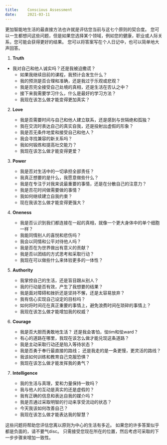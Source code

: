 ```yaml
---
title:    Conscious Assessment
date:     2021-03-11
---
```


更加智能地生活的最直接方法也许就是评估您当前与这七个原则的契合度。 您可以一生都想问这些问题，但是如果您选择某个领域，例如您的健康，职业或人际关系，您可能会获得更好的结果。 您可以将答案写在个人日记中，也可以简单地大声回答。



1. **Truth**
* 我对自己和他人诚实吗？还是我被迫撒谎？
    * 如果我继续目前的课程，我预计会发生什么？
    * 我的预测是否合理和准确，还是我过于乐观或悲观？
    * 我是否完全接受自己处境的真相，还是生活在否认之中？
    * 接下来我需要学习什么，什么是最好的学习方法？
    * 我现在该怎么做才能变得更加真实？



2. **Love**

    * 我是否需要时间与自己和他人建立联系，还是感到与世隔绝和孤独？
    * 我在交流时表达自己的真实自我，还是投射出虚假的形象？
    * 我是否无条件地爱和接受自己和他人？
    * 我会寻找兼容的新关系吗？
    * 我如何锻炼和提高社交能力？
    * 我现在该怎么做才能变得更爱？



3. **Power**

    * 我是否对生活中的一切承担全部责任？
    * 我真正想要的是什么，我愿意做些什么？
    * 我是在专注于对我来说最重要的事情，还是在分散自己的注意力？
    * 我是否花时间做需要做的事情？
    * 我如何继续建立自我约束？
    * 现在我该怎么做才能变得更强大？



4. **Oneness**

    * 我是否认识到我们都连接在一起的真相，就像一个更大身体中的单个细胞一样？
    * 我能同情别人的喜悦和悲伤吗？
    * 我会以同情和公平对待他人吗？
    * 我是否在为世界做出有意义的贡献？
    * 我是否以团结的方式思考和采取行动？
    * 我现在可以做些什么来体验更多的一体性？



5. **Authority**

    * 我掌控自己的生活，还是盲目跟从别人？
    * 我的行动是否有效，产生了我想要的结果？
    * 我是面对障碍和挫折还是坚持不懈，还是太容易放弃？
    * 我有信心实现自己设定的目标吗？
    * 如何将时间花在真正重要的事情上，避免浪费时间在琐碎的事情上？
    * 我现在该怎么做才能增加我的权威？



6. **Courage**

    * 我是否大胆而勇敢地生活？ 还是我会害怕，怯tim和怯ward？
    * 有心的道路在哪里，我现在该怎么做才能兑现这条道路？
    * 我是主动采取行动还是陷入等待状态？
    * 我是否勇于奉行最直接的路线； 还是我走的是一条更慢，更灵活的路线？
    * 我该如何训练和教育自己克服恐惧？
    * 我现在该怎么做才能发挥我的勇气？



7. **Intelligence**

    * 我的生活与真理，爱和力量保持一致吗？
    * 我与他人的互动是真实的还是虚假的？
    * 我有正确的信息和表达自我的媒介吗？
    * 我是否通过采取明智的行动来享受流动的状态？
    * 今天我该如何改善自己？
    * 我现在该怎么做才能表达我的智慧？



这些问题将帮助您评估您离以原则为中心的生活有多近。 如果您的许多答案似乎都是负面的，请不要气disc。 只需接受您现在所在的位置，然后考虑可采取的下一步步骤来增加一致性。